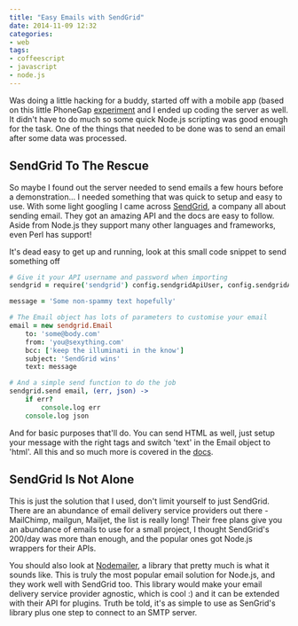 ```yaml
---
title: "Easy Emails with SendGrid"
date: 2014-11-09 12:32
categories:
- web
tags:
- coffeescript
- javascript
- node.js
---
```


Was doing a little hacking for a buddy, started off with a mobile app (based on this little PhoneGap [experiment](https://github.com/msanatan/medinform) and I ended up coding the server as well. It didn't have to do much so some quick Node.js scripting was good enough for the task. One of the things that needed to be done was to send an email after some data was processed.

## SendGrid To The Rescue

So maybe I found out the server needed to send emails a few hours before a demonstration... I needed something that was quick to setup and easy to use. With some light googling I came across [SendGrid](https://sendgrid.com), a company all about sending email. They got an amazing API and the docs are easy to follow. Aside from Node.js they support many other languages and frameworks, even Perl has support!

It's dead easy to get up and running, look at this small code snippet to send something off

```coffeescript
# Give it your API username and password when importing
sendgrid = require('sendgrid') config.sendgridApiUser, config.sendgridApiPassword

message = 'Some non-spammy text hopefully'

# The Email object has lots of parameters to customise your email
email = new sendgrid.Email
    to: 'some@body.com'
    from: 'you@sexything.com'
    bcc: ['keep the illuminati in the know']
    subject: 'SendGrid wins'
    text: message

# And a simple send function to do the job
sendgrid.send email, (err, json) ->
    if err?
        console.log err
    console.log json
```

And for basic purposes that'll do. You can send HTML as well, just setup your message with the right tags and switch 'text' in the Email object to 'html'. All this and so much more is covered in the [docs](https://github.com/sendgrid/sendgrid-nodejs).

## SendGrid Is Not Alone

This is just the solution that I used, don't limit yourself to just SendGrid. There are an abundance of email delivery service providers out there - MailChimp, mailgun, Mailjet, the list is really long! Their free plans give you an abundance of emails to use for a small project, I thought SendGrid's 200/day was more than enough, and the popular ones got Node.js wrappers for their APIs.

You should also look at [Nodemailer](http://www.nodemailer.com), a library that pretty much is what it sounds like. This is truly the most popular email solution for Node.js, and they work well with SendGrid too. This library would make your email delivery service provider agnostic, which is cool :) and it can be extended with their API for plugins. Truth be told, it's as simple to use as SenGrid's library plus one step to connect to an SMTP server.
